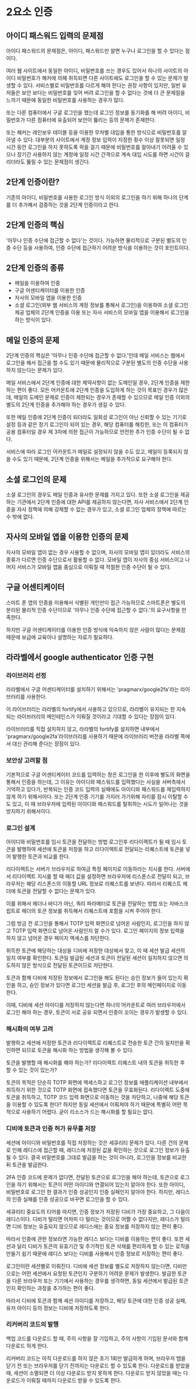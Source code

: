 # 2요소 인증

## 아이디 패스워드 입력의 문제점

아이디 패스워드의 문제점은, 아이디, 패스워드만 알면 누구나 로그인을 할 수 있다는 점이다.

여러 웹 사이트에서 동일한 아이디, 비밀번호를 쓰는 경우도 있어서 하나의 사이트의 아이디 비밀번호가 해커에 의해 취득되면 다른 사이트에도 로그인을 할 수 있는 문제가 발생할 수 있다. 서비스별로 비밀번호를 다르게 해야 한다는 권장 사항이 있지만, 일반 유저들은 보안 보다는 비밀번호를 잊어 버려 로그인을 할 수 없다는 것에 더 큰 문제점을 느끼기 때문에 동일한 비밀번호를 사용하는 경우가 많다.

또는 다른 컴퓨터에서 구글 로그인을 했는데 로그인 정보를 동기화를 해 버려 아이디, 비밀번호가 다른 컴퓨터에 유출되어 보안이 뚫리는 등의 문제가 존재한다.

또는 해커는 레인보우 테이블 등을 이용한 무차별 대입을 통한 방식으로 비밀번호를 알아낼 수 있다. 대부분의 사이트에서 계정 정보 입력이 지정한 횟수 이상 잘못되면 일정 시간 동안 로그인을 하지 못하도록 락을 걸기 때문에 비밀번호를 알아내기 어려울 수 있으나 장기간 사용하지 않는 계정에 일정 시간 간격으로 계속 대입 시도를 하면 시간이 걸리더라도 뚫릴 수 있는 문제점이 생긴다.

## 2단계 인증이란?

기존의 아이디, 비밀번호를 사용한 로그인 방식 이외의 로그인을 하기 위해 하나의 단계를 더 추가해서 검증하는 것을 2단계 인증이라고 한다.

## 2단계 인증의 핵심

'아무나 인증 수단에 접근할 수 없다'는 것이다. 가능하면 물리적으로 구분된 별도의 인증 수단 등을 사용하여, 인증 수단에 접근하기 어려운 방식을 이용하는 것이 포인트이다.

## 2단계 인증의 종류

- 메일을 이용하여 인증
- 구글 어센티케이터를 이용한 인증
- 자사의 모바일 앱을 이용한 인증
- 소셜 로그인(외부 웹 서비스의 계정 정보를 통해서 로그인)을 이용하여 소셜 로그인 제공 업체의 2단계 인증을 이용
또는 자사 서비스의 모바일 앱을 이용해서 로그인을 하는 방식이 있다.

## 메일 인증의 문제

2단계 인증의 핵심은 '아무나 인증 수단에 접근할 수 없다.'인데 메일 서비스는 웹에서 로그인을 해서 접근을 할 수도 있기 때문에 물리적으로 구분된 별도의 인증 수단을 사용하지 않는다는 문제가 있다.

메일 서비스에서 2단계 인증에 대한 제약사항이 없는 도메인일 경우, 2단계 인증을 제한하는 편이 좋다. 모든 어카운트에 2단계 인증을 도입하게 하는 것이 목표인 경우가 많은데, 메일의 도메인 문제로 인증이 제한되는 경우가 존재할 수 있으므로 메일 인증 이외의 별도의 2단계 인증을 추가해야 하는 경우가 생길 수 있다.

또한 메일 인증에 2단계 인증이 되더라도 일회성 로그인이 아닌 신뢰할 수 있는 기기로 설정 등과 같은 장기 로그인이 되어 있는 경우, 해당 컴퓨터를 해킹한, 또는 이 컴퓨터가 공용 컴퓨터일 경우 제 3자에 의한 접근이 가능하므로 안전한 추가 인증 수단이 될 수 없다.

서비스에 따라 로그인 어카운트가 메일로 설정되지 않을 수도 있고, 메일이 등록되지 않을 수도 있기 때문에, 2단계 인증을 위해서는 메일을 추가적으로 요구해야 한다.

## 소셜 로그인의 문제

소셜 로그인의 경우도 메일 인증과 유사한 문제를 가지고 있다. 또한 소셜 로그인을 제공하는 기관에서 2단계 인증에 대한 API를 제공하지 않는다면, 자사 서비스에서 2단계 인증을 자사 정책에 의해 강제할 수 없는 경우가 있고, 소셜 로그인 업체의 정책에 따르는 수 밖에 없다.

## 자사의 모바일 앱을 이용한 인증의 문제

자사의 모바일 앱이 없는 경우 사용할 수 없으며, 자사의 모바일 앱이 있더라도 서비스의 종류가 다르면 인증 수단으로서 활용할 수 없다. 모바일 앱이 자사의 중심 서비스이고 나머지 서비스가 모바일 앱을 중심으로 이뤄질 때 적절한 인증 수단이 될 수 있다.

## 구글 어센티케이터

스마트 폰 앱의 인증을 이용해서 식별된 개인만이 접근 가능하므로 스마트폰은 별도의 분리된 물리적 인증 수단이므로 '아무나 인증 수단에 접근할 수 없다.'의 요구사항을 만족한다.

하지만 구글 어센티케이터를 이용한 인증 방식에 익숙하지 않은 사람이 많다는 문제점 때문에 보급에 교육이나 설명하는 자료가 필요하다.

## 라라벨에서 google authenticator 인증 구현

### 라이브러리 선정

라라벨에서 구글 어센티케이터를 설치하기 위해서는 'pragmarx/google2fa'라는 라이브러리를 사용한다.

이 라이브러리는 라라벨의 fortify에서 사용하고 있으므로, 라라벨이 유지되는 한 지속되는 라이브러리의 메인테인스가 이뤄질 것이라고 기대할 수 있다는 장점이 있다.

라이브러리를 직접 설치하지 않고, 라라벨의 fortify를 설치하면 내부에서 'pragmarx/google2fa'라이브러리를 사용하기 때문에 라이브러리 버전을 라라벨 쪽에서 대신 관리해 준다는 장점이 있다.

### 보안상 고려할 점

기본적으로 구글 어센티케이터 코드를 입력하는 창은 로그인을 한 이후에 별도의 화면을 통해서 인증을 하는데, 그 이유는 아이디와 패스워드를 입력했다는 사실을 서버측에서 기억하고 있다가, 반복되는 인증 코드 입력의 실패에도 아이디와 패스워드를 재입력하지 않게 하기 위해서이다. 또는 2단계 인증 기기를 가지러 가기위해 자리를 잠시 이탈할 수도 있고, 이 때 브라우저에 입력된 아이디와 패스워드를 탈취하는 시도가 일어나는 것을 방지하기 위해서이다.

### 로그인 설계

아이디와 비밀번호를 임시 토큰을 전달하는 방법 로그인후 리다이렉트가 될 때 임시 토큰을 발행하여 세션에 토큰을 저장을 하고 리다이렉트로 전달되는 리퀘스트에 토큰을 넣어 발행한 토큰과 비교를 한다.

리다이렉트는 서버가 브라우저로 하여금 특정 페이지로 이동하라는 지시를 한다. 서버에서 리다이렉트 지시를 할 때 헤더 값을 설정하면 브라우저에 리스폰스로 전달이 되고, 브라우저는 해당 리스폰스의 이동할 URL 정보로 리퀘스트를 보낸다. 따라서 리퀘스트 헤더에 토큰을 전달할 수 없다는 문제가 있다. 

이를 위해서 헤더나 바디가 아닌, 쿼리 파라메터로 토큰을 전달하는 방법 또는 자바스크립트로 헤더의 토큰 정보를 취득해서 리퀘스트에 포함을 시켜 주어야 한다.

그럼 방금 전 로그인을 통해서 TOTP 입력 화면으로 넘어온 사람인지, 로그인을 하지 않고 TOTP 입력 화면으로 넘어온 사람인지 알 수가 있다. 로그인 페이지의 정보 입력을 하지 않고 넘어온 경우 페이지 엑세스를 차단한다.

취득한 토큰에 해당하는 대상을 디비에 저장한 대상에서 찾고, 이 때 세션 발급 세션의 일치 여부를 확인한다. 토큰일 발급된 세션과 토큰이 전달된 세션이 일치하지 않으면 의도하지 않은 방식으로 전달된 토큰이므로 차단한다.

토큰과 함께 디비에 저장된 정보에서 로그인을 해도 된다는 승인 정보가 들어 있는지 확인을 하고, 승인 정보가 있다면 로그인 세션을 발급 후, 로그인 후의 메인페이지로 이동한다.

이때, 디비에 세션 아이디를 저장하지 않는다면 하나의 어카운트로 여러 브라우저에서 로그인 해야 하는 경우, 토큰이 서로 공유 되면서 인증이 꼬이는 경우가 발생할 수 있다.

### 해시화의 여부 고려

발행하고 세션에 저장한 토큰과 리다이렉트로 리퀘스트로 전송한 토큰 간의 일치만을 확인하면 되므로 토큰을 해시화 하는 방법을 생각해 볼 수 있다. 

토큰을 발행할 때 해시화를 해야 하는가? 리다이렉트 리퀘스트 내의 토큰을 취득한 후 할 수 있는 것이 있는가? 

토큰의 목적은 단순히 TOTP 화면에 엑세스하고 로그인 정보를 애플리케이션 내부에서 취득하기 위한 것으로 TOTP 화면에 접속했다면 토큰을 무효화된다. 리다이렉트 도중에 토큰을 취득하고, TOTP 코드 입력 화면으로 이동하는 것을 차단하고, 나중에 해당 토큰을 이용할 수 있도록 한다? 하지만 동일 세션에서 이뤄져야 하기 때문에 특별히 어떤 목적으로 사용하기 어렵다. 굳이 리소스가 드는 해시화를 할 필요는 없다.

### 디비에 토큰과 인증 허가 유무를 저장

세션에 아이디와 비밀번호를 직접 저장하는 것은 세큐리티 문제가 있다. 다른 건의 문제로 인해 레디스에 접근할 때, 레디스에 저장된 값을 확인하는 것으로 로그인 정보가 유출될 수 있다. 결국 비밀번호를 그대로 발급을 하는 것이 아니라, 로그인을 정보를 비교한 뒤 토큰을 발급한다.

2FA 인증 코드에 문제가 없다면, 전달된 토큰으로 로그인을 해야 하는데, 토큰으로 로그인을 하기 위해서는 토큰이 어떤 아이디와 연결되어 있는지 알아야 한다. 또한 아이디, 비밀번호로 로그인 한 결과가 인증 성공인지 인증 실패인지 알아야 한다. 하지만, 레디스의 인증 실패를 인증 성공으로 바꾸면 로그인을 할 수 있다.

세큐리티 중요도의 티어를 따지면, 인증 정보가 저장된 디비가 가장 중요하고, 그 다음이 레디스이다. 디비가 털리면 어차피 다 털리는 것이므로 어쩔 수 없다지만, 레디스가 털리면 디비 정보는 유출되지 않으므로 레디스에는 중요 정보를 저장하지 않는 편이 좋다.

따라서 인증에 관한 정보라면 가능한 레디스 보다는 디비를 이용하는 편이 좋다. 또한 세션과 달리 디비가 토큰의 유효기간 및 주기적인 토큰 삭제를 편리하게 할 수 있는 로직을 만들기 쉽기 때문에 레디스 보다는 디비를 사용해서 인증 정보르 저장하는 편이 좋다.

로그인이란 세션별로 이뤄진다. 디비에 세션 정보를 별도로 저장하지 않는다면, 디비만으로는 어떤 세션에서 요청된 토큰인지 구분하기 어려운 문제가 발생한다. 발급한 토큰을 다른 브라우저 또는 기기에서 사용하는 경우를 생각하면, 동일 세션에서 발급된 토큰인지 확인하는 과정을 추가하는 편이 좋다.

따라서 디비에 토큰과 함께 세션 아이디를 저장하고, 해당 토큰에 대한 인증 성공 실패, 유저 아이디 등의 정보는 디비에 저장하도록 한다.

### 리커버리 코드의 발행

백업 코드를 다운로드 할 때, 주의 사항을 잘 기입하고, 주의 사항이 기입된 문서와 함께 다운로드 하게 한다.

리커버리 코드는 아직 다운로드를 하지 않은 초기 1회만 발급하게 하며, 브라우저 탭을 닫기 전 또는 브라우저를 닫기 전까지는 다운로드 할 수 있도록 한다. 다운로드를 받았을 때, 세션이 소멸되면 더 이상 다운로드 받지 못하게 한다. 다운로드 받지 않았을 때는 다운로드가 이뤄질 때까지 다운로드 받을 수 있도록 한다.
